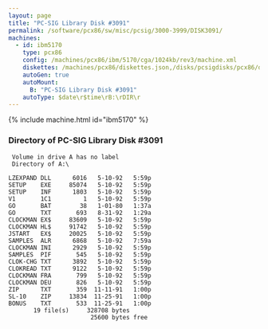 ```yaml
---
layout: page
title: "PC-SIG Library Disk #3091"
permalink: /software/pcx86/sw/misc/pcsig/3000-3999/DISK3091/
machines:
  - id: ibm5170
    type: pcx86
    config: /machines/pcx86/ibm/5170/cga/1024kb/rev3/machine.xml
    diskettes: /machines/pcx86/diskettes.json,/disks/pcsigdisks/pcx86/diskettes.json
    autoGen: true
    autoMount:
      B: "PC-SIG Library Disk #3091"
    autoType: $date\r$time\rB:\rDIR\r
---
```


{% include machine.html id="ibm5170" %}

### Directory of PC-SIG Library Disk #3091

     Volume in drive A has no label
     Directory of A:\

    LZEXPAND DLL      6016   5-10-92   5:59p
    SETUP    EXE     85074   5-10-92   5:59p
    SETUP    INF      1803   5-10-92   5:59p
    V1       1C1         1   5-10-92   5:59p
    GO       BAT        38   1-01-80   1:37a
    GO       TXT       693   8-31-92   1:29a
    CLOCKMAN EX$     83609   5-10-92   5:59p
    CLOCKMAN HL$     91742   5-10-92   5:59p
    JSTART   EX$     20025   5-10-92   5:59p
    SAMPLES  ALR      6868   5-10-92   7:59a
    CLOCKMAN INI      2929   5-10-92   5:59p
    SAMPLES  PIF       545   5-10-92   5:59p
    CLOK-CHG TXT      3892   5-10-92   5:59p
    CLOKREAD TXT      9122   5-10-92   5:59p
    CLOCKMAN FRA       799   5-10-92   5:59p
    CLOCKMAN DEU       826   5-10-92   5:59p
    ZIP      TXT       359  11-11-91   1:00p
    SL-10    ZIP     13834  11-25-91   1:00p
    BONUS    TXT       533  11-25-91   1:00p
           19 file(s)     328708 bytes
                           25600 bytes free
